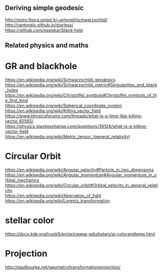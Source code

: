 Deriving simple geodesic
---------------------
http://spiro.fisica.unipd.it/~antonell/schwarzschild/  
http://rantonels.github.io/starless/  
https://github.com/oseiskar/black-hole  

Related physics and maths
------------------
# GR and blackhole
https://en.wikipedia.org/wiki/Schwarzschild_geodesics  
https://en.wikipedia.org/wiki/Schwarzschild_metric#Singularities_and_black_holes  
https://en.wikipedia.org/wiki/Christoffel_symbols#Christoffel_symbols_of_the_first_kind  
https://en.wikipedia.org/wiki/Spherical_coordinate_system  
https://en.wikipedia.org/wiki/Killing_vector_field  
https://www.physicsforums.com/threads/what-is-a-time-like-killing-vector.40565/  
https://physics.stackexchange.com/questions/39124/what-is-a-killing-vector-field  
https://en.wikipedia.org/wiki/Metric_tensor_(general_relativity)  

# Circular Orbit
https://en.wikipedia.org/wiki/Angular_velocity#Particle_in_two_dimensions  
https://en.wikipedia.org/wiki/Angular_momentum#Angular_momentum_in_orbital_mechanics  
https://en.wikipedia.org/wiki/Circular_orbit#Orbital_velocity_in_general_relativity  
https://en.wikipedia.org/wiki/Aberration_of_light
https://en.wikipedia.org/wiki/Lorentz_transformation  

# stellar color
https://docs.kde.org/trunk5/en/extragear-edu/kstars/ai-colorandtemp.html  

# Projection
http://paulbourke.net/geometry/transformationprojection/  